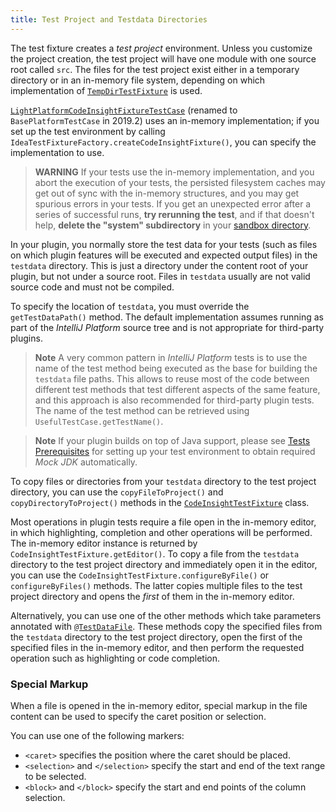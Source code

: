 ```yaml
---
title: Test Project and Testdata Directories
---
```

<!-- Copyright 2000-2020 JetBrains s.r.o. and other contributors. Use of this source code is governed by the Apache 2.0 license that can be found in the LICENSE file. -->

The test fixture creates a *test project* environment. Unless you customize the project creation, the test project will have one module with one source root called `src`. The files for the test project exist either in a temporary directory or in an in-memory file system, depending on which implementation of [`TempDirTestFixture`](upsource:///platform/testFramework/src/com/intellij/testFramework/fixtures/TempDirTestFixture.java) is used.

[`LightPlatformCodeInsightFixtureTestCase`](upsource:///platform/testFramework/src/com/intellij/testFramework/fixtures/LightPlatformCodeInsightFixtureTestCase.java) (renamed to `BasePlatformTestCase` in 2019.2) uses an in-memory implementation; if you set up the test environment by calling `IdeaTestFixtureFactory.createCodeInsightFixture()`, you can specify the implementation to use.

> **WARNING** If your tests use the in-memory implementation, and you abort the execution of your tests, the persisted filesystem caches may get out of sync with the in-memory structures, and you may get spurious errors in your tests.
> If you get an unexpected error after a series of successful runs, **try rerunning the test**, and if that doesn't help, **delete the "system" subdirectory** in your [sandbox directory](/basics/ide_development_instance.md#the-development-instance-sandbox-directory).

In your plugin, you normally store the test data for your tests (such as files on which plugin features will be executed and expected output files) in the `testdata` directory. This is just a directory under the content root of your plugin, but not under a source root. Files in `testdata` usually are not valid source code and must not be compiled.

To specify the location of `testdata`, you must override the `getTestDataPath()` method. The default implementation assumes running as part of the *IntelliJ Platform* source tree and is not appropriate for third-party plugins.

> **Note** A very common pattern in *IntelliJ Platform* tests is to use the name of the test method being executed as the base for building the `testdata` file paths. This allows to reuse most of the code between different test methods that test different aspects of the same feature, and this approach is also recommended for third-party plugin tests. The name of the test method can be retrieved using `UsefulTestCase.getTestName()`.

> **Note** If your plugin builds on top of Java support, please see [Tests Prerequisites](/tutorials/writing_tests_for_plugins/tests_prerequisites.md) for setting up your test environment to obtain required _Mock JDK_ automatically.

To copy files or directories from your `testdata` directory to the test project directory, you can use the `copyFileToProject()` and `copyDirectoryToProject()` methods in the [`CodeInsightTestFixture`](upsource:///platform/testFramework/src/com/intellij/testFramework/fixtures/CodeInsightTestFixture.java) class.

Most operations in plugin tests require a file open in the in-memory editor, in which highlighting, completion and other operations will be performed. The in-memory editor instance is returned by `CodeInsightTestFixture.getEditor()`. To copy a file from the `testdata` directory to the test project directory and immediately open it in the editor, you can use the `CodeInsightTestFixture.configureByFile()` or `configureByFiles()` methods. The latter copies multiple files to the test project directory and opens the *first* of them in the in-memory editor.

Alternatively, you can use one of the other methods which take parameters annotated with [`@TestDataFile`](upsource:///platform/testFramework/src/com/intellij/testFramework/TestDataFile.java). These methods copy the specified files from the `testdata` directory to the test project directory, open the first of the specified files in the in-memory editor, and then perform the requested operation such as highlighting or code completion.

### Special Markup
When a file is opened in the in-memory editor, special markup in the file content can be used to specify the caret position or selection.

You can use one of the following markers:
* `<caret>` specifies the position where the caret should be placed.
* `<selection>` and `</selection>` specify the start and end of the text range to be selected.
* `<block>` and `</block>` specify the start and end points of the column selection.
